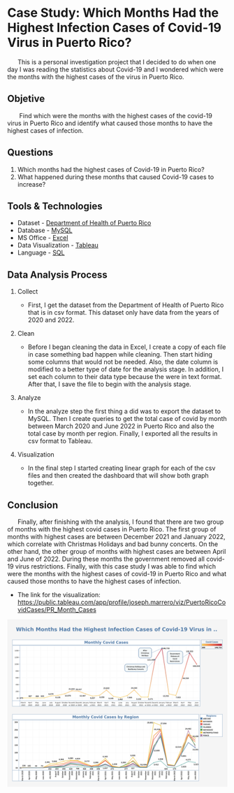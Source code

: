 # Case Study: Which Months Had the Highest Infection Cases of Covid-19 Virus in Puerto Rico?

&nbsp;&nbsp;&nbsp;&nbsp;&nbsp;&nbsp;This is a personal investigation project that I decided to do when one day I was reading the statistics about Covid-19 and I wondered which were the months with the highest cases of the virus in Puerto Rico.

## Objetive
&nbsp;&nbsp;&nbsp;&nbsp;&nbsp;&nbsp; Find which were the months with the highest cases of the covid-19 virus in Puerto Rico and identify what caused those months to have the highest cases of infection.

## Questions
1.	Which months had the highest cases of Covid-19 in Puerto Rico?
2.	What happened during these months that caused Covid-19 cases to increase?
   
## Tools & Technologies
* Dataset - [Department of Health of Puerto Rico](https://www.salud.pr.gov/)
* Database - [MySQL](https://www.mysql.com/)
* MS Office - [Excel](https://www.microsoft.com/en-us/microsoft-365/excel)
* Data Visualization - [Tableau](https://www.tableau.com/)
* Language - [SQL](https://www.mysql.com/)

## Data Analysis Process

1. Collect
   
      * First, I get the dataset from the Department of Health of Puerto Rico that is in csv format. This dataset only have data from the years of 2020 and 2022.
  
2. Clean

    * Before I began cleaning the data in Excel, I create a copy of each file in case something bad happen while cleaning. Then start hiding some columns that would not be needed. Also, the date column is modified to a better type of date for the analysis stage. In addition, I set each column to their data type because the were in text format. After that, I save the file to begin with the analysis stage.

3. Analyze

    * In the analyze step the first thing a did was to export the dataset to MySQL. Then I create queries to get the total case of covid by month between March 2020 and June 2022 in Puerto Rico and also the total case by month per region. Finally, I exported all the results in csv format to Tableau.

4. Visualization

   * In the final step I started creating linear graph for each of the csv files and then created the dashboard that will show both graph together.

## Conclusion

&nbsp;&nbsp;&nbsp;&nbsp;&nbsp;&nbsp;Finally, after finishing with the analysis, I found that there are two group of months with the highest covid cases in Puerto Rico. The first group of months with highest cases are between December 2021 and January 2022, which correlate with Christmas Holidays and bad bunny concerts. On the other hand, the other group of months with highest cases are between April and June of 2022. During these months the government removed all covid-19 virus restrictions. Finally, with this case study I was able to find which were the months with the highest cases of covid-19 in Puerto Rico and what caused those months to have the highest cases of infection.

* The link for the visualization: https://public.tableau.com/app/profile/joseph.marrero/viz/PuertoRicoCovidCases/PR_Month_Cases

![PR Covid Cases](Visual/PR_Monthly.png)
